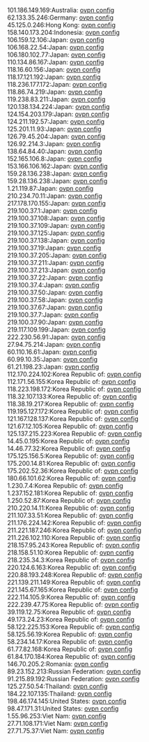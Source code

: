 101.186.149.169:Australia: [ovpn config](vpn/101_186_149_169.ovpn)  
62.133.35.246:Germany: [ovpn config](vpn/62_133_35_246.ovpn)  
45.125.0.246:Hong Kong: [ovpn config](vpn/45_125_0_246.ovpn)  
158.140.173.204:Indonesia: [ovpn config](vpn/158_140_173_204.ovpn)  
106.159.12.106:Japan: [ovpn config](vpn/106_159_12_106.ovpn)  
106.168.22.54:Japan: [ovpn config](vpn/106_168_22_54.ovpn)  
106.180.102.77:Japan: [ovpn config](vpn/106_180_102_77.ovpn)  
110.134.86.167:Japan: [ovpn config](vpn/110_134_86_167.ovpn)  
118.16.60.156:Japan: [ovpn config](vpn/118_16_60_156.ovpn)  
118.17.121.192:Japan: [ovpn config](vpn/118_17_121_192.ovpn)  
118.236.177.172:Japan: [ovpn config](vpn/118_236_177_172.ovpn)  
118.86.74.219:Japan: [ovpn config](vpn/118_86_74_219.ovpn)  
119.238.83.211:Japan: [ovpn config](vpn/119_238_83_211.ovpn)  
120.138.134.224:Japan: [ovpn config](vpn/120_138_134_224.ovpn)  
124.154.203.179:Japan: [ovpn config](vpn/124_154_203_179.ovpn)  
124.211.192.57:Japan: [ovpn config](vpn/124_211_192_57.ovpn)  
125.201.11.93:Japan: [ovpn config](vpn/125_201_11_93.ovpn)  
126.79.45.204:Japan: [ovpn config](vpn/126_79_45_204.ovpn)  
126.92.214.3:Japan: [ovpn config](vpn/126_92_214_3.ovpn)  
138.64.84.40:Japan: [ovpn config](vpn/138_64_84_40.ovpn)  
152.165.106.8:Japan: [ovpn config](vpn/152_165_106_8.ovpn)  
153.166.106.162:Japan: [ovpn config](vpn/153_166_106_162.ovpn)  
159.28.136.238:Japan: [ovpn config](vpn/159_28_136_238.ovpn)  
159.28.136.238:Japan: [ovpn config](vpn/159_28_136_238.ovpn)  
1.21.119.87:Japan: [ovpn config](vpn/1_21_119_87.ovpn)  
210.234.70.11:Japan: [ovpn config](vpn/210_234_70_11.ovpn)  
217.178.170.155:Japan: [ovpn config](vpn/217_178_170_155.ovpn)  
219.100.37.1:Japan: [ovpn config](vpn/219_100_37_1.ovpn)  
219.100.37.108:Japan: [ovpn config](vpn/219_100_37_108.ovpn)  
219.100.37.109:Japan: [ovpn config](vpn/219_100_37_109.ovpn)  
219.100.37.125:Japan: [ovpn config](vpn/219_100_37_125.ovpn)  
219.100.37.138:Japan: [ovpn config](vpn/219_100_37_138.ovpn)  
219.100.37.19:Japan: [ovpn config](vpn/219_100_37_19.ovpn)  
219.100.37.205:Japan: [ovpn config](vpn/219_100_37_205.ovpn)  
219.100.37.211:Japan: [ovpn config](vpn/219_100_37_211.ovpn)  
219.100.37.213:Japan: [ovpn config](vpn/219_100_37_213.ovpn)  
219.100.37.22:Japan: [ovpn config](vpn/219_100_37_22.ovpn)  
219.100.37.4:Japan: [ovpn config](vpn/219_100_37_4.ovpn)  
219.100.37.50:Japan: [ovpn config](vpn/219_100_37_50.ovpn)  
219.100.37.58:Japan: [ovpn config](vpn/219_100_37_58.ovpn)  
219.100.37.67:Japan: [ovpn config](vpn/219_100_37_67.ovpn)  
219.100.37.7:Japan: [ovpn config](vpn/219_100_37_7.ovpn)  
219.100.37.90:Japan: [ovpn config](vpn/219_100_37_90.ovpn)  
219.117.109.199:Japan: [ovpn config](vpn/219_117_109_199.ovpn)  
222.230.56.91:Japan: [ovpn config](vpn/222_230_56_91.ovpn)  
27.94.75.214:Japan: [ovpn config](vpn/27_94_75_214.ovpn)  
60.110.16.61:Japan: [ovpn config](vpn/60_110_16_61.ovpn)  
60.99.10.35:Japan: [ovpn config](vpn/60_99_10_35.ovpn)  
61.21.198.23:Japan: [ovpn config](vpn/61_21_198_23.ovpn)  
112.170.224.102:Korea Republic of: [ovpn config](vpn/112_170_224_102.ovpn)  
112.171.56.155:Korea Republic of: [ovpn config](vpn/112_171_56_155.ovpn)  
118.223.198.172:Korea Republic of: [ovpn config](vpn/118_223_198_172.ovpn)  
118.32.107.133:Korea Republic of: [ovpn config](vpn/118_32_107_133.ovpn)  
118.38.19.217:Korea Republic of: [ovpn config](vpn/118_38_19_217.ovpn)  
119.195.127.172:Korea Republic of: [ovpn config](vpn/119_195_127_172.ovpn)  
121.167.128.137:Korea Republic of: [ovpn config](vpn/121_167_128_137.ovpn)  
121.67.12.105:Korea Republic of: [ovpn config](vpn/121_67_12_105.ovpn)  
125.137.215.223:Korea Republic of: [ovpn config](vpn/125_137_215_223.ovpn)  
14.45.0.195:Korea Republic of: [ovpn config](vpn/14_45_0_195.ovpn)  
14.46.77.32:Korea Republic of: [ovpn config](vpn/14_46_77_32.ovpn)  
175.125.156.5:Korea Republic of: [ovpn config](vpn/175_125_156_5.ovpn)  
175.200.14.81:Korea Republic of: [ovpn config](vpn/175_200_14_81.ovpn)  
175.202.52.36:Korea Republic of: [ovpn config](vpn/175_202_52_36.ovpn)  
180.66.101.62:Korea Republic of: [ovpn config](vpn/180_66_101_62.ovpn)  
1.230.7.4:Korea Republic of: [ovpn config](vpn/1_230_7_4.ovpn)  
1.237.152.181:Korea Republic of: [ovpn config](vpn/1_237_152_181.ovpn)  
1.250.52.87:Korea Republic of: [ovpn config](vpn/1_250_52_87.ovpn)  
210.220.14.11:Korea Republic of: [ovpn config](vpn/210_220_14_11.ovpn)  
211.107.33.51:Korea Republic of: [ovpn config](vpn/211_107_33_51.ovpn)  
211.176.224.142:Korea Republic of: [ovpn config](vpn/211_176_224_142.ovpn)  
211.221.187.246:Korea Republic of: [ovpn config](vpn/211_221_187_246.ovpn)  
211.226.102.110:Korea Republic of: [ovpn config](vpn/211_226_102_110.ovpn)  
218.157.95.243:Korea Republic of: [ovpn config](vpn/218_157_95_243.ovpn)  
218.158.51.10:Korea Republic of: [ovpn config](vpn/218_158_51_10.ovpn)  
218.235.34.3:Korea Republic of: [ovpn config](vpn/218_235_34_3.ovpn)  
220.124.6.163:Korea Republic of: [ovpn config](vpn/220_124_6_163.ovpn)  
220.88.193.248:Korea Republic of: [ovpn config](vpn/220_88_193_248.ovpn)  
221.139.211.149:Korea Republic of: [ovpn config](vpn/221_139_211_149.ovpn)  
221.145.67.165:Korea Republic of: [ovpn config](vpn/221_145_67_165.ovpn)  
222.114.105.9:Korea Republic of: [ovpn config](vpn/222_114_105_9.ovpn)  
222.239.47.75:Korea Republic of: [ovpn config](vpn/222_239_47_75.ovpn)  
39.119.12.75:Korea Republic of: [ovpn config](vpn/39_119_12_75.ovpn)  
49.173.24.23:Korea Republic of: [ovpn config](vpn/49_173_24_23.ovpn)  
58.122.225.153:Korea Republic of: [ovpn config](vpn/58_122_225_153.ovpn)  
58.125.56.19:Korea Republic of: [ovpn config](vpn/58_125_56_19.ovpn)  
58.234.14.17:Korea Republic of: [ovpn config](vpn/58_234_14_17.ovpn)  
61.77.82.168:Korea Republic of: [ovpn config](vpn/61_77_82_168.ovpn)  
61.84.170.184:Korea Republic of: [ovpn config](vpn/61_84_170_184.ovpn)  
146.70.205.2:Romania: [ovpn config](vpn/146_70_205_2.ovpn)  
89.23.152.213:Russian Federation: [ovpn config](vpn/89_23_152_213.ovpn)  
91.215.89.192:Russian Federation: [ovpn config](vpn/91_215_89_192.ovpn)  
125.27.50.54:Thailand: [ovpn config](vpn/125_27_50_54.ovpn)  
184.22.107.135:Thailand: [ovpn config](vpn/184_22_107_135.ovpn)  
198.46.174.145:United States: [ovpn config](vpn/198_46_174_145.ovpn)  
98.47.171.31:United States: [ovpn config](vpn/98_47_171_31.ovpn)  
1.55.96.253:Viet Nam: [ovpn config](vpn/1_55_96_253.ovpn)  
27.71.108.171:Viet Nam: [ovpn config](vpn/27_71_108_171.ovpn)  
27.71.75.37:Viet Nam: [ovpn config](vpn/27_71_75_37.ovpn)  
